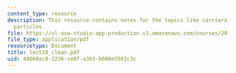 ```yaml
---
content_type: resource
description: This resource contains notes for the topics like carriers and stealth
  particles.
file: https://ol-ocw-studio-app-production.s3.amazonaws.com/courses/20-462j-molecular-principles-of-biomaterials-spring-2006/49060ac02236ce0fa3b3b008e5501c3c_lect18_clean.pdf
file_type: application/pdf
resourcetype: Document
title: lect18_clean.pdf
uid: 49060ac0-2236-ce0f-a3b3-b008e5501c3c
---
```

